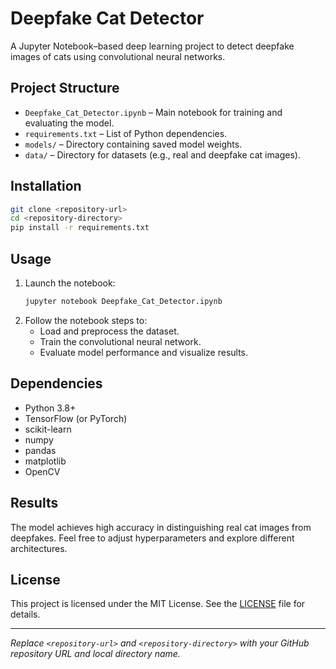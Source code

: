 
# Deepfake Cat Detector

A Jupyter Notebook–based deep learning project to detect deepfake images of cats using convolutional neural networks.

## Project Structure
- `Deepfake_Cat_Detector.ipynb` – Main notebook for training and evaluating the model.
- `requirements.txt` – List of Python dependencies.
- `models/` – Directory containing saved model weights.
- `data/` – Directory for datasets (e.g., real and deepfake cat images).

## Installation
```bash
git clone <repository-url>
cd <repository-directory>
pip install -r requirements.txt
```

## Usage
1. Launch the notebook:
   ```bash
   jupyter notebook Deepfake_Cat_Detector.ipynb
   ```
2. Follow the notebook steps to:
   - Load and preprocess the dataset.
   - Train the convolutional neural network.
   - Evaluate model performance and visualize results.

## Dependencies
- Python 3.8+
- TensorFlow (or PyTorch)
- scikit-learn
- numpy
- pandas
- matplotlib
- OpenCV

## Results
The model achieves high accuracy in distinguishing real cat images from deepfakes. Feel free to adjust hyperparameters and explore different architectures.

## License
This project is licensed under the MIT License. See the [LICENSE](LICENSE) file for details.

---

*Replace `<repository-url>` and `<repository-directory>` with your GitHub repository URL and local directory name.*
